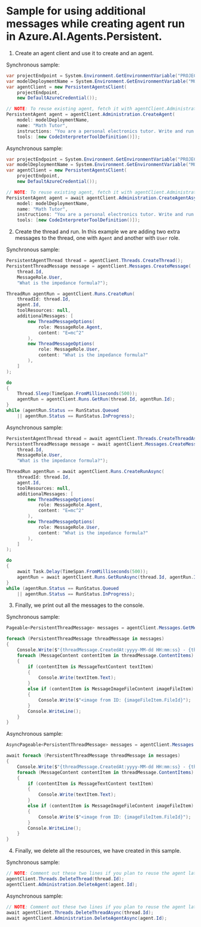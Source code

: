 # Sample for using additional messages while creating agent run in Azure.AI.Agents.Persistent.

1. Create an agent client and use it to create and an agent.

Synchronous sample:
```C# Snippet:Sample_PersistentAgent_Multiple_Messages_Create
var projectEndpoint = System.Environment.GetEnvironmentVariable("PROJECT_ENDPOINT");
var modelDeploymentName = System.Environment.GetEnvironmentVariable("MODEL_DEPLOYMENT_NAME");
var agentClient = new PersistentAgentsClient(
    projectEndpoint,
    new DefaultAzureCredential());

// NOTE: To reuse existing agent, fetch it with agentClient.Administration.GetAgent(agentId)
PersistentAgent agent = agentClient.Administration.CreateAgent(
    model: modelDeploymentName,
    name: "Math Tutor",
    instructions: "You are a personal electronics tutor. Write and run code to answer questions.",
    tools: [new CodeInterpreterToolDefinition()]);
```

Asynchronous sample:
```C# Snippet:Sample_PersistentAgent_Multiple_Messages_CreateAsync
var projectEndpoint = System.Environment.GetEnvironmentVariable("PROJECT_ENDPOINT");
var modelDeploymentName = System.Environment.GetEnvironmentVariable("MODEL_DEPLOYMENT_NAME");
var agentClient = new PersistentAgentsClient(
    projectEndpoint,
    new DefaultAzureCredential());

// NOTE: To reuse existing agent, fetch it with agentClient.Administration.GetAgent(agentId)
PersistentAgent agent = await agentClient.Administration.CreateAgentAsync(
    model: modelDeploymentName,
    name: "Math Tutor",
    instructions: "You are a personal electronics tutor. Write and run code to answer questions.",
    tools: [new CodeInterpreterToolDefinition()]);
```

2. Create the thread and run. In this example we are adding two extra messages to the thread, one with `Agent` and another with `User` role.

Synchronous sample:
```C# Snippet:Sample_PersistentAgent_Multiple_Messages_Run
PersistentAgentThread thread = agentClient.Threads.CreateThread();
PersistentThreadMessage message = agentClient.Messages.CreateMessage(
    thread.Id,
    MessageRole.User,
    "What is the impedance formula?");

ThreadRun agentRun = agentClient.Runs.CreateRun(
    threadId: thread.Id,
    agent.Id,
    toolResources: null,
    additionalMessages: [
        new ThreadMessageOptions(
            role: MessageRole.Agent,
            content: "E=mc^2"
        ),
        new ThreadMessageOptions(
            role: MessageRole.User,
            content: "What is the impedance formula?"
        ),
    ]
);

do
{
    Thread.Sleep(TimeSpan.FromMilliseconds(500));
    agentRun = agentClient.Runs.GetRun(thread.Id, agentRun.Id);
}
while (agentRun.Status == RunStatus.Queued
    || agentRun.Status == RunStatus.InProgress);
```

Asynchronous sample:
```C# Snippet:Sample_PersistentAgent_Multiple_Messages_RunAsync
PersistentAgentThread thread = await agentClient.Threads.CreateThreadAsync();
PersistentThreadMessage message = await agentClient.Messages.CreateMessageAsync(
    thread.Id,
    MessageRole.User,
    "What is the impedance formula?");

ThreadRun agentRun = await agentClient.Runs.CreateRunAsync(
    threadId: thread.Id,
    agent.Id,
    toolResources: null,
    additionalMessages: [
        new ThreadMessageOptions(
            role: MessageRole.Agent,
            content: "E=mc^2"
        ),
        new ThreadMessageOptions(
            role: MessageRole.User,
            content: "What is the impedance formula?"
        ),
    ]
);

do
{
    await Task.Delay(TimeSpan.FromMilliseconds(500));
    agentRun = await agentClient.Runs.GetRunAsync(thread.Id, agentRun.Id);
}
while (agentRun.Status == RunStatus.Queued
    || agentRun.Status == RunStatus.InProgress);
```

3. Finally, we print out all the messages to the console.

Synchronous sample:
```C# Snippet:Sample_PersistentAgent_Multiple_Messages_Print
Pageable<PersistentThreadMessage> messages = agentClient.Messages.GetMessages(thread.Id, order: ListSortOrder.Ascending);

foreach (PersistentThreadMessage threadMessage in messages)
{
    Console.Write($"{threadMessage.CreatedAt:yyyy-MM-dd HH:mm:ss} - {threadMessage.Role,10}: ");
    foreach (MessageContent contentItem in threadMessage.ContentItems)
    {
        if (contentItem is MessageTextContent textItem)
        {
            Console.Write(textItem.Text);
        }
        else if (contentItem is MessageImageFileContent imageFileItem)
        {
            Console.Write($"<image from ID: {imageFileItem.FileId}");
        }
        Console.WriteLine();
    }
}
```

Asynchronous sample:
```C# Snippet:Sample_PersistentAgent_Multiple_Messages_PrintAsync
AsyncPageable<PersistentThreadMessage> messages = agentClient.Messages.GetMessagesAsync(thread.Id, order:ListSortOrder.Ascending);

await foreach (PersistentThreadMessage threadMessage in messages)
{
    Console.Write($"{threadMessage.CreatedAt:yyyy-MM-dd HH:mm:ss} - {threadMessage.Role,10}: ");
    foreach (MessageContent contentItem in threadMessage.ContentItems)
    {
        if (contentItem is MessageTextContent textItem)
        {
            Console.Write(textItem.Text);
        }
        else if (contentItem is MessageImageFileContent imageFileItem)
        {
            Console.Write($"<image from ID: {imageFileItem.FileId}");
        }
        Console.WriteLine();
    }
}
```

4. Finally, we delete all the resources, we have created in this sample.

Synchronous sample:
```C# Snippet:Sample_PersistentAgent_Multiple_Messages_Cleanup
// NOTE: Comment out these two lines if you plan to reuse the agent later.
agentClient.Threads.DeleteThread(thread.Id);
agentClient.Administration.DeleteAgent(agent.Id);
```

Asynchronous sample:
```C# Snippet:Sample_PersistentAgent_Multiple_Messages_CleanupAsync
// NOTE: Comment out these two lines if you plan to reuse the agent later.
await agentClient.Threads.DeleteThreadAsync(thread.Id);
await agentClient.Administration.DeleteAgentAsync(agent.Id);
```
